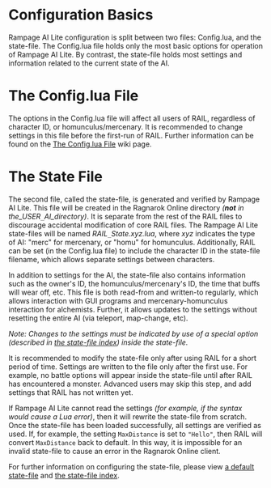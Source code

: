 

# Configuration Basics #

Rampage AI Lite configuration is split between two files: Config.lua, and the state-file. The Config.lua file holds only the most basic options for operation of Rampage AI Lite. By contrast, the state-file holds most settings and information related to the current state of the AI.

# The Config.lua File #

The options in the Config.lua file will affect all users of RAIL, regardless of character ID, or homunculus/mercenary. It is recommended to change settings in this file before the first-run of RAIL. Further information can be found on the [The Config.lua File](ConfigLuaFile.md) wiki page.

# The State File #

The second file, called the state-file, is generated and verified by Rampage AI Lite. This file will be created in the Ragnarok Online directory _(**not** in the_USER`_`AI_directory)_. It is separate from the rest of the RAIL files to discourage accidental modification of core RAIL files. The Rampage AI Lite state-files will be named _RAIL`_`State._xyz_.lua_, where _xyz_ indicates the type of AI: "merc" for mercenary, or "homu" for homunculus. Additionally, RAIL can be set (in the Config.lua file) to include the character ID in the state-file filename, which allows separate settings between characters.

In addition to settings for the AI, the state-file also contains information such as the owner's ID, the homunculus/mercenary's ID, the time that buffs will wear off, etc. This file is both read-from and written-to regularly, which allows interaction with GUI programs and mercenary-homunculus interaction for alchemists. Further, it allows updates to the settings without resetting the entire AI (via teleport, map-change, etc).

_Note: Changes to the settings must be indicated by use of a special option (described in [the state-file index](StateFileIndex.md)) inside the state-file._

It is recommended to modify the state-file only after using RAIL for a short period of time. Settings are written to the file only after the first use. For example, no battle options will appear inside the state-file until after RAIL has encountered a monster. Advanced users may skip this step, and add settings that RAIL has not written yet.

If Rampage AI Lite cannot read the settings _(for example, if the syntax would cause a Lua error)_, then it will rewrite the state-file from scratch. Once the state-file has been loaded successfully, all settings are verified as used. If, for example, the setting `MaxDistance` is set to `"Hello"`, then RAIL will convert `MaxDistance` back to default. In this way, it is impossible for an invalid state-file to cause an error in the Ragnarok Online client.

For further information on configuring the state-file, please view [a default state-file](DefaultStateFile.md) and [the state-file index](StateFileIndex.md).